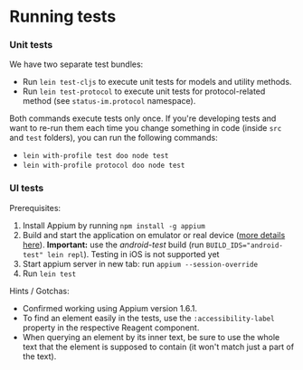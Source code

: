 # Running tests

### Unit tests

We have two separate test bundles:

* Run `lein test-cljs` to execute unit tests for models and utility methods.
* Run `lein test-protocol` to execute unit tests for protocol-related method (see `status-im.protocol` namespace).

Both commands execute tests only once. If you're developing tests and want to re-run them each time you change something in code (inside `src` and `test` folders), you can run the following commands:

* `lein with-profile test doo node test`
* `lein with-profile protocol doo node test`

### UI tests

Prerequisites:

1. Install Appium by running `npm install -g appium`
2. Build and start the application on emulator or real device ([more details here](https://wiki.status.im/contributing/development/building-status/#build-and-test)). **Important:** use the _android-test_ build (run `BUILD_IDS="android-test" lein repl`). Testing in iOS is not supported yet
3. Start appium server in new tab: run `appium --session-override`
4. Run `lein test`

Hints / Gotchas:

- Confirmed working using Appium version 1.6.1.
- To find an element easily in the tests, use the `:accessibility-label` property in the respective Reagent component.
- When querying an element by its inner text, be sure to use the whole text that the element is supposed to contain (it won't match just a part of the text).
